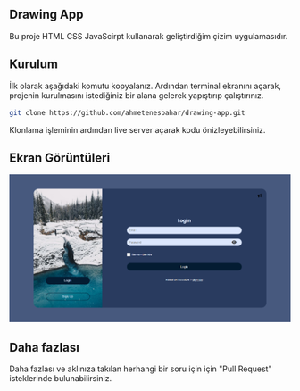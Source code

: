 ## Drawing App

Bu proje HTML CSS JavaScirpt kullanarak geliştirdiğim çizim uygulamasıdır.

## Kurulum

İlk olarak aşağıdaki komutu kopyalanız. Ardından terminal ekranını açarak, projenin kurulmasını istediğiniz bir alana gelerek yapıştırıp çalıştırınız.

```sh
git clone https://github.com/ahmetenesbahar/drawing-app.git
```

Klonlama işleminin ardından live server açarak kodu önizleyebilirsiniz.

## Ekran Görüntüleri

<div>
<img src="https://github.com/ahmetenesbahar/login-register-page/blob/main/assets/screenshots/Login.png">

</div>

## Daha fazlası

Daha fazlası ve aklınıza takılan herhangi bir soru için için "Pull Request" isteklerinde bulunabilirsiniz.

